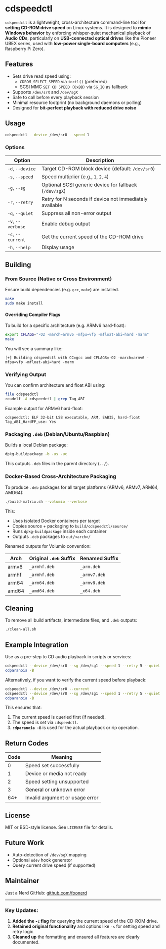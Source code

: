 # cdspeedctl

`cdspeedctl` is a lightweight, cross-architecture command-line tool for **setting CD-ROM drive speed** on Linux systems. It is designed to **mimic Windows behavior** by enforcing whisper-quiet mechanical playback of **Audio CDs**, particularly on **USB-connected optical drives** like the Pioneer UBEX series, used with **low-power single-board computers** (e.g., Raspberry Pi Zero).

## Features

- Sets drive read speed using:
  - `CDROM_SELECT_SPEED` via `ioctl()` (preferred)
  - SCSI MMC `SET CD SPEED (0xBB)` via `SG_IO` as fallback
- Supports `/dev/srX` and `/dev/sgX`
- Safe to call before every playback session
- Minimal resource footprint (no background daemons or polling)
- Designed for **bit-perfect playback with reduced drive noise**

## Usage

```bash
cdspeedctl --device /dev/sr0 --speed 1
```

### Options

| Option            | Description                                             |
| ----------------- | ------------------------------------------------------- |
| `-d`, `--device`  | Target CD-ROM block device (default: `/dev/sr0`)        |
| `-s`, `--speed`   | Speed multiplier (e.g., `1`, `2`, `4`)                  |
| `-g`, `--sg`      | Optional SCSI generic device for fallback (`/dev/sgX`)  |
| `-r`, `--retry`   | Retry for N seconds if device not immediately available |
| `-q`, `--quiet`   | Suppress all non-error output                           |
| `-v`, `--verbose` | Enable debug output                                     |
| `-c`, `--current` | Get the current speed of the CD-ROM drive               |
| `-h`, `--help`    | Display usage                                           |

## Building

### From Source (Native or Cross Environment)

Ensure build dependencies (e.g. `gcc`, `make`) are installed.

```bash
make
sudo make install
```

#### Overriding Compiler Flags

To build for a specific architecture (e.g. ARMv6 hard-float):

```bash
export CFLAGS="-O2 -march=armv6 -mfpu=vfp -mfloat-abi=hard -marm"
make
```

You will see a summary like:

```text
[+] Building cdspeedctl with CC=gcc and CFLAGS=-O2 -march=armv6 -mfpu=vfp -mfloat-abi=hard -marm
```

### Verifying Output

You can confirm architecture and float ABI using:

```bash
file cdspeedctl
readelf -A cdspeedctl | grep Tag_ABI
```

Example output for ARMv6 hard-float:

```text
cdspeedctl: ELF 32-bit LSB executable, ARM, EABI5, hard-float
Tag_ABI_HardFP_use: Yes
```

### Packaging `.deb` (Debian/Ubuntu/Raspbian)

Builds a local Debian package:

```bash
dpkg-buildpackage -b -us -uc
```

This outputs `.deb` files in the parent directory (`../`).

### Docker-Based Cross-Architecture Packaging

To produce `.deb` packages for all target platforms (ARMv6, ARMv7, ARM64, AMD64):

```bash
./build-matrix.sh --volumio --verbose
```

This:

* Uses isolated Docker containers per target
* Copies source + packaging to `build/cdspeedctl/source/`
* Runs `dpkg-buildpackage` inside each container
* Outputs `.deb` packages to `out/<arch>/`

Renamed outputs for Volumio convention:

| Arch  | Original `.deb` Suffix | Renamed Suffix |
| ----- | ---------------------- | -------------- |
| armv6 | `_armhf.deb`           | `_arm.deb`     |
| armhf | `_armhf.deb`           | `_armv7.deb`   |
| arm64 | `_arm64.deb`           | `_armv8.deb`   |
| amd64 | `_amd64.deb`           | `_x64.deb`     |

## Cleaning

To remove all build artifacts, intermediate files, and `.deb` outputs:

```bash
./clean-all.sh
```

## Example Integration

Use as a pre-step to CD audio playback in scripts or services:

```bash
cdspeedctl --device /dev/sr0 --sg /dev/sg1 --speed 1 --retry 5 --quiet
cdparanoia -B
```

Alternatively, if you want to verify the current speed before playback:

```bash
cdspeedctl --device /dev/sr0 --current
cdspeedctl --device /dev/sr0 --sg /dev/sg1 --speed 1 --retry 5 --quiet
cdparanoia -B
```

This ensures that:

1. The current speed is queried first (if needed).
2. The speed is set via `cdspeedctl`.
3. **`cdparanoia -B`** is used for the actual playback or rip operation.


## Return Codes

| Code | Meaning                         |
| ---- | ------------------------------- |
| 0    | Speed set successfully          |
| 1    | Device or media not ready       |
| 2    | Speed setting unsupported       |
| 3    | General or unknown error        |
| 64+  | Invalid argument or usage error |

## License

MIT or BSD-style license. See `LICENSE` file for details.

## Future Work

* Auto-detection of `/dev/sgX` mapping
* Optional `udev` hook generator
* Query current drive speed (if supported)

## Maintainer

Just a Nerd
GitHub: [github.com/foonerd](https://github.com/foonerd)

---

### Key Updates:
1. **Added the `-c` flag** for querying the current speed of the CD-ROM drive.
2. **Retained original functionality** and options like `-s` for setting speed and retry logic.
3. **Cleaned up** the formatting and ensured all features are clearly documented. 


